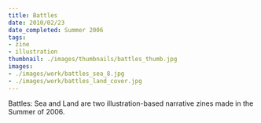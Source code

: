 ```yaml
---
title: Battles
date: 2010/02/23
date_completed: Summer 2006
tags:
- zine
- illustration
thumbnail: ./images/thumbnails/battles_thumb.jpg
images:
- ./images/work/battles_sea_8.jpg
- ./images/work/battles_land_cover.jpg
---
```


Battles: Sea and Land are two illustration-based narrative zines made in the Summer of 2006.
